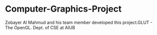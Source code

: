 # Computer-Graphics-Project
Zobayer Al Mahmud and his team member developed this project.GLUT - The OpenGL. Dept. of CSE at AIUB
